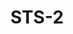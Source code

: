 ﻿---
title: "STS-2"
type: "metal"
price: "9800"
price_door: "8500"
price_complect: "9200"
size: "2050мм*860мм, 2050мм*960мм"
picture: door25.jpg
description: " • Внешнее покрытие: атмосферостойкое порошково-полимерное «Медный антик» Внутреннее покрытие: ХДФ-панель 6 мм
• Толщина дверного полотна: 60 мм Глубина дверного короба: 70 мм
• Наполнитель: минеральная плита Уплотнитель: 2 контур уплотнителя из вспененной резины Ручка: раздельная Глазок: широкого обзора, цвет - хром Петли: 2 шт., наружные, открывание 180° Основной замок: цилиндровый Диаметр ригелей: 14 мм Противосъём: штыри, 3 шт. Размеры: 860х2050 мм, 960х2050 мм Световой проем 800 мм и 900 мм соответствует СНиП 2.09.04-87"
---

